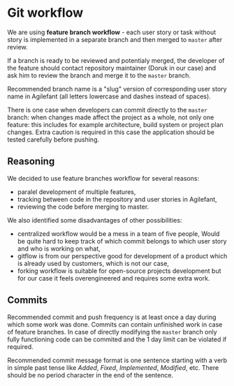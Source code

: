 # Git workflow

We are using **feature branch workflow** - each user story or task without story
is implemented in a separate branch and then merged to `master` after review.

If a branch is ready to be reviewed and potentialy
merged, the developer of the feature should contact repository
maintainer (Doruk in our case) and ask him to review the branch
and merge it to the `master` branch.

Recommended branch name is a "slug" version of corresponding user story
name in Agilefant (all letters lowercase and dashes instead of spaces).

There is one case when developers can commit directly to the `master` branch: 
when changes made affect the project as a whole, not only one feature: 
this includes for example architecture, build system or project plan changes.
Extra caution is required in this case the application should be tested carefully 
before pushing.

## Reasoning

We decided to use feature branches workflow for several reasons:

- paralel development of multiple features,
- tracking between code in the repository and user stories in Agilefant,
- reviewing the code before merging to master.

We also identified some disadvantages of other possibilities:

- centralized workflow would be a mess in a team of five people,
Would be quite hard to keep track of which commit belongs to which user story
and who is working on what,
- gitflow is from our perspective good for development of a product which is already
used by customers, which is not our case,
- forking workflow is suitable for open-source projects development but for our case
it feels overengineered and requires some extra work.

## Commits

Recommended commit and push frequency is at least once a day during which some
work was done. Commits can contain unfinished work in case of feature branches.
In case of directly modifying the `master` branch only fully functioning code can be
commited and the 1 day limit can be violated if required.

Recommended commit message format is one sentence starting with a verb in simple past tense
like *Added*, *Fixed*, *Implemented*, *Modified*, etc. There should be no period character in
the end of the sentence.
